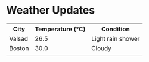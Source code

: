 # Weather Updates

<!-- WEATHER-UPDATE-START -->
<table><tr><th>City</th><th>Temperature (°C)</th><th>Condition</th></tr><tr><td>Valsad</td><td>26.5</td><td>Light rain shower</td></tr><tr><td>Boston</td><td>30.0</td><td>Cloudy</td></tr><tr><td></td><td></td><td></td></tr></table>
<!-- WEATHER-UPDATE-END -->
